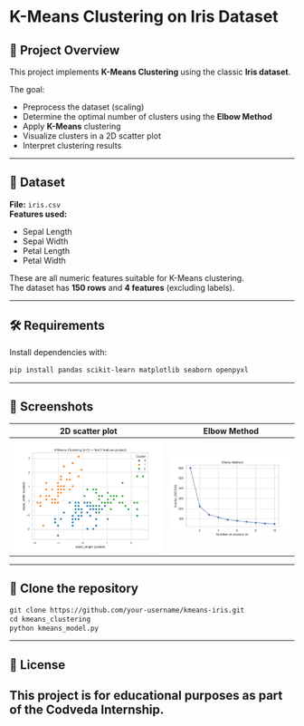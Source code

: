 # K-Means Clustering on Iris Dataset

## 📌 Project Overview
This project implements **K-Means Clustering** using the classic **Iris dataset**. 

The goal:
- Preprocess the dataset (scaling)
- Determine the optimal number of clusters using the **Elbow Method**
- Apply **K-Means** clustering
- Visualize clusters in a 2D scatter plot
- Interpret clustering results

---

## 📂 Dataset
**File:** `iris.csv`  
**Features used:**
- Sepal Length
- Sepal Width
- Petal Length
- Petal Width  

These are all numeric features suitable for K-Means clustering.  
The dataset has **150 rows** and **4 features** (excluding labels).

---

## 🛠️ Requirements
Install dependencies with:
```bash
pip install pandas scikit-learn matplotlib seaborn openpyxl
```
---

## 📸 Screenshots

|  2D scatter plot | Elbow Method |
|------------------|-----------------|
| ![](./screenshots/clustering.png) | ![](./screenshots/Graph.png) |

---

## 🚀 Clone the repository
```
git clone https://github.com/your-username/kmeans-iris.git
cd kmeans_clustering
python kmeans_model.py
```
---

## 📜 License

This project is for educational purposes as part of the Codveda Internship.
---
